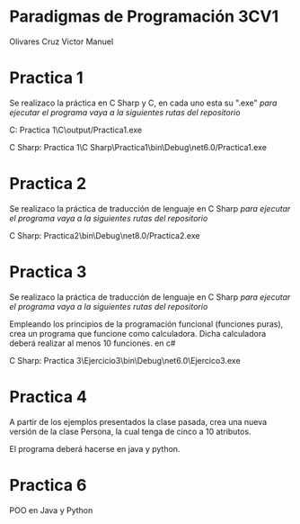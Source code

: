 # Paradigmas de Programación 3CV1
  Olivares Cruz Victor Manuel

# Practica 1
  Se realizaco la práctica en C Sharp y C, en cada uno esta su ".exe" *para ejecutar el programa vaya a la siguientes rutas del repositorio*
  
  C: Practica 1\C\output/Practica1.exe
  
  C Sharp: Practica 1\C Sharp\Practica1\bin\Debug\net6.0/Practica1.exe

  
# Practica 2
  Se realizaco la práctica de traducción de lenguaje en C Sharp *para ejecutar el programa vaya a la siguientes rutas del repositorio*

  C Sharp: Practica2\bin\Debug\net8.0/Practica2.exe

# Practica 3
  Se realizaco la práctica de traducción de lenguaje en C Sharp *para ejecutar el programa vaya a la siguientes rutas del repositorio*
  
  Empleando los principios de la programación funcional (funciones puras), crea un programa que funcione como calculadora. 
  Dicha calculadora deberá realizar al menos 10 funciones.  en c#

  C Sharp: Practica 3\Ejercicio3\bin\Debug\net6.0\Ejercico3.exe

# Practica 4
  A partir de los ejemplos presentados la clase pasada, crea una nueva versión de la clase Persona, la cual tenga de cinco a 10 atributos.

  El programa deberá hacerse en java y python.

# Practica 6
  POO en Java y Python
